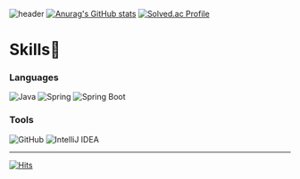 ![header](https://capsule-render.vercel.app/api?type=waving&color=timeAuto&height=300&section=header&text=Senna's%20GitHub&animation=fadeIn&fontSize=90) 
[![Anurag's GitHub stats](https://github-readme-stats.vercel.app/api?username=Senna97)](https://github.com/anuraghazra/github-readme-stats)
[![Solved.ac Profile](http://mazassumnida.wtf/api/v2/generate_badge?boj=wkdtjgus0319)](https://solved.ac/wkdtjgus0319/)
# Skills💪
### Languages
![Java](https://img.shields.io/badge/Java-007396.svg?&style=for-the-badge&logo=Java&logoColor=white)
![Spring](https://img.shields.io/badge/Spring-6DB33F.svg?&style=for-the-badge&logo=Spring&logoColor=white)
![Spring Boot](https://img.shields.io/badge/Spring%20Boot-6DB33F.svg?&style=for-the-badge&logo=Spring%20Boot&logoColor=white)
### Tools
![GitHub](https://img.shields.io/badge/GitHub-181717.svg?&style=for-the-badge&logo=GitHub&logoColor=white) 
![IntelliJ IDEA](https://img.shields.io/badge/IntelliJ%20IDEA-000000.svg?&style=for-the-badge&logo=IntelliJ%20IDEA&logoColor=white)
***
[![Hits](https://hits.seeyoufarm.com/api/count/incr/badge.svg?url=https%3A%2F%2Fgithub.com%2FSenna97&count_bg=%2358A5F0&title_bg=%230277BD&icon=&icon_color=%23E7E7E7&title=HITS&edge_flat=false)](https://hits.seeyoufarm.com) 
